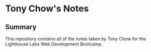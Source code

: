 # Tony Chow's Notes

## Summary
This repository contains all of the notes taken by Tony Chow for the Lighthouse Labs Web Development Bootcamp.
